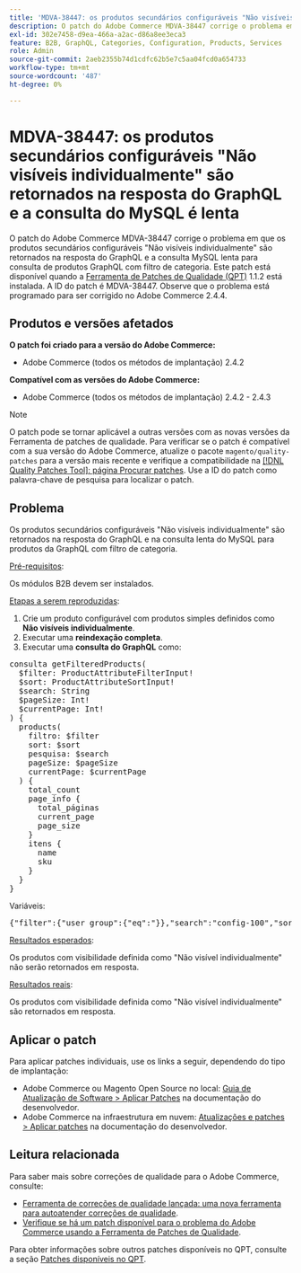 ```yaml
---
title: 'MDVA-38447: os produtos secundários configuráveis "Não visíveis individualmente" são retornados na resposta do GraphQL e a consulta do MySQL é lenta'
description: O patch do Adobe Commerce MDVA-38447 corrige o problema em que os produtos secundários configuráveis "Não visíveis individualmente" são retornados na resposta do GraphQL e a consulta MySQL lenta para consulta de produtos GraphQL com filtro de categoria. Este patch está disponível quando a [Ferramenta de correções de qualidade (QPT)](/help/announcements/adobe-commerce-announcements/magento-quality-patches-released-new-tool-to-self-serve-quality-patches.md) 1.1.2 está instalada. A ID do patch é MDVA-38447. Observe que o problema está programado para ser corrigido no Adobe Commerce 2.4.4.
exl-id: 302e7458-d9ea-466a-a2ac-d86a8ee3eca3
feature: B2B, GraphQL, Categories, Configuration, Products, Services
role: Admin
source-git-commit: 2aeb2355b74d1cdfc62b5e7c5aa04fcd0a654733
workflow-type: tm+mt
source-wordcount: '487'
ht-degree: 0%

---
```


# MDVA-38447: os produtos secundários configuráveis &quot;Não visíveis individualmente&quot; são retornados na resposta do GraphQL e a consulta do MySQL é lenta

O patch do Adobe Commerce MDVA-38447 corrige o problema em que os produtos secundários configuráveis &quot;Não visíveis individualmente&quot; são retornados na resposta do GraphQL e a consulta MySQL lenta para consulta de produtos GraphQL com filtro de categoria. Este patch está disponível quando a [Ferramenta de Patches de Qualidade (QPT)](/help/announcements/adobe-commerce-announcements/magento-quality-patches-released-new-tool-to-self-serve-quality-patches.md) 1.1.2 está instalada. A ID do patch é MDVA-38447. Observe que o problema está programado para ser corrigido no Adobe Commerce 2.4.4.

## Produtos e versões afetados

**O patch foi criado para a versão do Adobe Commerce:**

* Adobe Commerce (todos os métodos de implantação) 2.4.2

**Compatível com as versões do Adobe Commerce:**

* Adobe Commerce (todos os métodos de implantação) 2.4.2 - 2.4.3

>[!NOTE]
>
>O patch pode se tornar aplicável a outras versões com as novas versões da Ferramenta de patches de qualidade. Para verificar se o patch é compatível com a sua versão do Adobe Commerce, atualize o pacote `magento/quality-patches` para a versão mais recente e verifique a compatibilidade na [[!DNL Quality Patches Tool]: página Procurar patches](https://experienceleague.adobe.com/tools/commerce-quality-patches/index.html). Use a ID do patch como palavra-chave de pesquisa para localizar o patch.

## Problema

Os produtos secundários configuráveis &quot;Não visíveis individualmente&quot; são retornados na resposta do GraphQL e na consulta lenta do MySQL para produtos da GraphQL com filtro de categoria.

<u>Pré-requisitos</u>:

Os módulos B2B devem ser instalados.

<u>Etapas a serem reproduzidas</u>:

1. Crie um produto configurável com produtos simples definidos como **Não visíveis individualmente**.
1. Executar uma **reindexação completa**.
1. Executar uma **consulta do GraphQL** como:

<pre>consulta getFilteredProducts(
  $filter: ProductAttributeFilterInput!
  $sort: ProductAttributeSortInput!
  $search: String
  $pageSize: Int!
  $currentPage: Int!
) &lbrace;
  products(
    filtro: $filter
    sort: $sort
    pesquisa: $search
    pageSize: $pageSize
    currentPage: $currentPage
  ) &lbrace;
    total_count
    page_info &lbrace;
      total_páginas
      current_page
      page_size
    &rbrace;
    itens &lbrace;
      name
      sku
    &rbrace;
  &rbrace;
&rbrace;</pre>

Variáveis:

<pre>{"filter":{"user_group":{"eq":"}},"search":"config-100","sort":{},"pageSize":200,"currentPage":1}
</pre>

<u>Resultados esperados</u>:

Os produtos com visibilidade definida como &quot;Não visível individualmente&quot; não serão retornados em resposta.

<u>Resultados reais</u>:

Os produtos com visibilidade definida como &quot;Não visível individualmente&quot; são retornados em resposta.

## Aplicar o patch

Para aplicar patches individuais, use os links a seguir, dependendo do tipo de implantação:

* Adobe Commerce ou Magento Open Source no local: [Guia de Atualização de Software > Aplicar Patches](https://experienceleague.adobe.com/en/docs/commerce-operations/tools/quality-patches-tool/usage) na documentação do desenvolvedor.
* Adobe Commerce na infraestrutura em nuvem: [Atualizações e patches > Aplicar patches](https://experienceleague.adobe.com/en/docs/commerce-cloud-service/user-guide/develop/upgrade/apply-patches) na documentação do desenvolvedor.

## Leitura relacionada

Para saber mais sobre correções de qualidade para o Adobe Commerce, consulte:

* [Ferramenta de correções de qualidade lançada: uma nova ferramenta para autoatender correções de qualidade](/help/announcements/adobe-commerce-announcements/magento-quality-patches-released-new-tool-to-self-serve-quality-patches.md).
* [Verifique se há um patch disponível para o problema do Adobe Commerce usando a Ferramenta de Patches de Qualidade](/help/support-tools/patches-available-in-qpt-tool/check-patch-for-magento-issue-with-magento-quality-patches.md).

Para obter informações sobre outros patches disponíveis no QPT, consulte a seção [Patches disponíveis no QPT](https://support.magento.com/hc/en-us/sections/360010506631-Patches-available-in-QPT-tool-).
